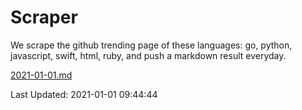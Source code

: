 # Scraper

We scrape the github trending page of these languages: go, python, javascript, swift, html, ruby, and push a markdown result everyday.

[2021-01-01.md](https://github.com/henson/Scraper/blob/master/2021-01-01.md)

Last Updated: 2021-01-01 09:44:44